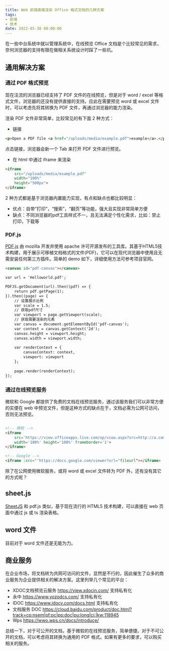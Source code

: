 ```yaml
---
title: Web 前端直接渲染 Office 格式文档的几种方案
tags: 
- 前端
- 技术
date: 2022-05-30 08:00:00
---
```


在一些中台系统中就以管理系统中，在线预览 Office 文档是个比较常见的需求，奈何浏览器的支持有限在做相关系统设计时踩了一些坑。

## 通用解决方案

### 通过 PDF 格式预览

现在注流的浏览器已经支持了 PDF 文件的在线预览，但是对于 word / excel 等格式文件，浏览器的还没有提供直接的支持。应此在需要预览 word 或 excel 文件时，可以考虑先将其转换为 PDF 文件，再通过浏览器的能力渲染。

渲染 PDF 文件非常简单，比较常见的有下面 2 种方式：

- 链接

```html
<p>Open a PDF file <a href="/uploads/media/example.pdf">example</a>.</p>
```

点击链接，浏览器会新一个 Tab 来打开 PDF 文件进行预览。

- 在 html 中通过 iframe 来渲染

```html
<iframe 
    src="/uploads/media/example.pdf" 
    width="100%" 
    height="500px">
</iframe>
```

2 种方式都是基于浏览器内置能力实现，有点和缺点也都比较明显：
- 优点：自带“打印”，“搜索”，“翻页”等功能，强大且实现非常简单方便
- 缺点：不同浏览器的pdf工具样式不一，且无法满足个性化需求，比如：禁止打印，下载等

### PDF.js

[PDF.js](https://mozilla.github.io/pdf.js) 由 mozilla 开发并使用 apache 许可开源发布的工具库。其基于HTML5技术构建，用于展示可移植文档格式的文件(PDF)，它可以在现代浏览器中使用且无需安装任何第三方插件。简单的 demo 如下，详细使用方法可参考项目官网。

```html
<canvas id="pdf-canvas"></canvas>

var url = 'Helloworld.pdf';

PDFJS.getDocument(url).then((pdf) => {
    return pdf.getPage(1);
}).then((page) => {
    // 设置展示比例
    var scale = 1.5;
    // 获取pdf尺寸
    var viewport = page.getViewport(scale);
    // 获取需要渲染的元素
    var canvas = document.getElementById('pdf-canvas');
    var context = canvas.getContext('2d');
    canvas.height = viewport.height;
    canvas.width = viewport.width;
    
    var renderContext = {
        canvasContext: context,
        viewport: viewport
    };
    
    page.render(renderContext);
});
```

### 通过在线预览服务

微软和 Google 都提供了免费的文档在线预览服务，通过该服务我们可以非常方便的实便在 web 中预览文件，但是这种方式的缺点在于，文档必需为公网可访问，否则无法预览。

```html

<!-- 微软 -->
<iframe 
    src='https://view.officeapps.live.com/op/view.aspx?src=http://a.com/b.xls' 
    width='100%' height='100%' frameborder='1'>
</iframe>

<!-- Google -->
<iframe :src="'https://docs.google.com/viewer?url="fileurl"></iframe>
```

除了在公网使用微软服务，或将 word 或 excel 文件转为 PDF 外，还有没有其它的方式呢？

## sheet.js

[SheetJS](https://github.com/SheetJS/sheetjs) 和 pdf.js 类似，基于现在流行的 HTML5 技术构建，可以直接在	web 页面中通过 js 或 ts 渲染表格。

## word 文件

目前对于 word 文件还是无能为力。

## 商业服务

在企业市场，将文档转为共网可访问的文件，显然是不行的，因此催生了众多的商业服务为企业提供相关的解决方案。这里列举几个常见的平台：

- XDOC文档预览云服务 https://view.xdocin.com/    支持私有化
- 永中 https://www.yozodcs.com/   支持私有化
- IDOC https://www.idocv.com/docs.html  支持私有化
- 文档服务 DOC https://cloud.baidu.com/product/doc.html?track=cp:nsem|pf:pc|pp:doc|pu:long|ci:|kw:118945
- Wps https://wwo.wps.cn/docs/introduce/

总结一下，对于可公开的文档，基于微软的在线预览服务，简单便捷。对于不可公开的文档，可以考虑将其转换为通用的 PDF 格式。如果有更多的要求，可以购买相关的服务。